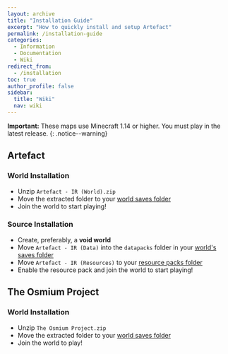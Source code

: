 ```yaml
---
layout: archive
title: "Installation Guide"
excerpt: "How to quickly install and setup Artefact"
permalink: /installation-guide
categories:
  - Information
  - Documentation
  - Wiki
redirect_from:
  - /installation
toc: true
author_profile: false
sidebar:
  title: "Wiki"
  nav: wiki
---
```


**Important:** These maps use Minecraft 1.14 or higher. You must play in the latest release.
{: .notice--warning}

## **Artefact**
### World Installation
- Unzip `Artefact - IR (World).zip`
- Move the extracted folder to your [world saves folder](https://www.youtube.com/watch?v=wTAAbeWiC6M)
- Join the world to start playing!

### Source Installation
- Create, preferably, a **void world**
- Move `Artefact - IR (Data)` into the `datapacks` folder in your [world's saves folder](https://www.youtube.com/watch?v=wTAAbeWiC6M)
- Move `Artefact - IR (Resources)` to your [resource packs folder](https://youtu.be/8rFK_HmzEdk?t=152)
- Enable the resource pack and join the world to start playing!

## **The Osmium Project**
### World Installation
- Unzip `The Osmium Project.zip`
- Move the extracted folder to your [world saves folder](https://www.youtube.com/watch?v=wTAAbeWiC6M)
- Join the world to play!
